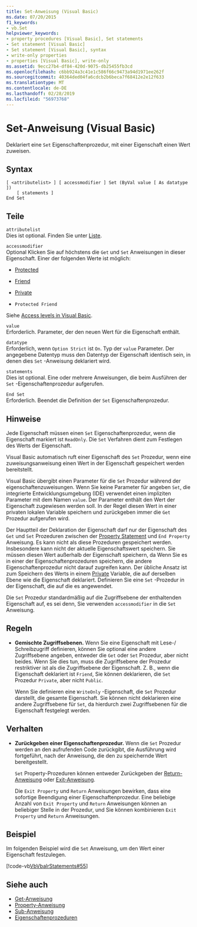 ```yaml
---
title: Set-Anweisung (Visual Basic)
ms.date: 07/20/2015
f1_keywords:
- vb.Set
helpviewer_keywords:
- property procedures [Visual Basic], Set statements
- Set statement [Visual Basic]
- Set statement [Visual Basic], syntax
- write-only properties
- properties [Visual Basic], write-only
ms.assetid: 9ecc27b4-df84-420d-9075-db25455fb3cd
ms.openlocfilehash: c6bb924a3c41e1c586f66c9473a94d1971ee262f
ms.sourcegitcommit: 40364ded04fa6cdcb2b6beca7f68412e2e12f633
ms.translationtype: MT
ms.contentlocale: de-DE
ms.lasthandoff: 02/28/2019
ms.locfileid: "56973768"
---
```

# <a name="set-statement-visual-basic"></a>Set-Anweisung (Visual Basic)
Deklariert eine `Set` Eigenschaftenprozedur, mit einer Eigenschaft einen Wert zuweisen.  
  
## <a name="syntax"></a>Syntax  
  
```  
[ <attributelist> ] [ accessmodifier ] Set (ByVal value [ As datatype ])  
    [ statements ]  
End Set  
```  
  
## <a name="parts"></a>Teile  
 `attributelist`  
 Dies ist optional. Finden Sie unter [Liste](../../../visual-basic/language-reference/statements/attribute-list.md).  
  
 `accessmodifier`  
 Optional Klicken Sie auf höchstens die `Get` und `Set` Anweisungen in dieser Eigenschaft. Einer der folgenden Werte ist möglich:  
  
-   [Protected](../../../visual-basic/language-reference/modifiers/protected.md)  
  
-   [Friend](../../../visual-basic/language-reference/modifiers/friend.md)  
  
-   [Private](../../../visual-basic/language-reference/modifiers/private.md)  
  
-   `Protected Friend`  
  
 Siehe [Access levels in Visual Basic](../../../visual-basic/programming-guide/language-features/declared-elements/access-levels.md).  
  
 `value`  
 Erforderlich. Parameter, der den neuen Wert für die Eigenschaft enthält.  
  
 `datatype`  
 Erforderlich, wenn `Option Strict` ist `On`. Typ der `value` Parameter. Der angegebene Datentyp muss den Datentyp der Eigenschaft identisch sein, in denen dies `Set` -Anweisung deklariert wird.  
  
 `statements`  
 Dies ist optional. Eine oder mehrere Anweisungen, die beim Ausführen der `Set` -Eigenschaftenprozedur aufgerufen.  
  
 `End Set`  
 Erforderlich. Beendet die Definition der `Set` Eigenschaftenprozedur.  
  
## <a name="remarks"></a>Hinweise  
 Jede Eigenschaft müssen einen `Set` Eigenschaftenprozedur, wenn die Eigenschaft markiert ist `ReadOnly`. Die `Set` Verfahren dient zum Festlegen des Werts der Eigenschaft.  
  
 Visual Basic automatisch ruft einer Eigenschaft des `Set` Prozedur, wenn eine zuweisungsanweisung einen Wert in der Eigenschaft gespeichert werden bereitstellt.  
  
 Visual Basic übergibt einen Parameter für die `Set` Prozedur während der eigenschaftenzuweisungen. Wenn Sie keine Parameter für angeben `Set`, die integrierte Entwicklungsumgebung (IDE) verwendet einen impliziten Parameter mit dem Namen `value`. Der Parameter enthält den Wert der Eigenschaft zugewiesen werden soll. In der Regel diesen Wert in einer privaten lokalen Variable speichern und zurückgeben immer die `Get` Prozedur aufgerufen wird.  
  
 Der Hauptteil der Deklaration der Eigenschaft darf nur der Eigenschaft des `Get` und `Set` Prozeduren zwischen der [Property Statement](../../../visual-basic/language-reference/statements/property-statement.md) und `End Property` Anweisung. Es kann nicht als diese Prozeduren gespeichert werden. Insbesondere kann nicht der aktuelle Eigenschaftswert speichern. Sie müssen diesen Wert außerhalb der Eigenschaft speichern, da Wenn Sie es in einer der Eigenschaftenprozeduren speichern, die andere Eigenschaftenprozedur nicht darauf zugreifen kann. Der übliche Ansatz ist zum Speichern des Werts in einem [Private](../../../visual-basic/language-reference/modifiers/private.md) Variable, die auf derselben Ebene wie die Eigenschaft deklariert. Definieren Sie eine `Set` -Prozedur in der Eigenschaft, die auf die es angewendet.  
  
 Die `Set` Prozedur standardmäßig auf die Zugriffsebene der enthaltenden Eigenschaft auf, es sei denn, Sie verwenden `accessmodifier` in die `Set` Anweisung.  
  
## <a name="rules"></a>Regeln  
  
-   **Gemischte Zugriffsebenen.** Wenn Sie eine Eigenschaft mit Lese-/ Schreibzugriff definieren, können Sie optional eine andere Zugriffsebene angeben, entweder die `Get` oder `Set` Prozedur, aber nicht beides. Wenn Sie dies tun, muss die Zugriffsebene der Prozedur restriktiver ist als die Zugriffsebene der Eigenschaft. Z. B., wenn die Eigenschaft deklariert ist `Friend`, Sie können deklarieren, die `Set` Prozedur `Private`, aber nicht `Public`.  
  
     Wenn Sie definieren eine `WriteOnly` -Eigenschaft, die `Set` Prozedur darstellt, die gesamte Eigenschaft. Sie können nicht deklarieren eine andere Zugriffsebene für `Set`, da hierdurch zwei Zugriffsebenen für die Eigenschaft festgelegt werden.  
  
## <a name="behavior"></a>Verhalten  
  
-   **Zurückgeben einer Eigenschaftenprozedur.** Wenn die `Set` Prozedur werden an den aufrufenden Code zurückgibt, die Ausführung wird fortgeführt, nach der Anweisung, die den zu speichernde Wert bereitgestellt.  
  
     `Set` Property-Prozeduren können entweder Zurückgeben der [Return-Anweisung](../../../visual-basic/language-reference/statements/return-statement.md) oder [Exit-Anweisung](../../../visual-basic/language-reference/statements/exit-statement.md).  
  
     Die `Exit Property` und `Return` Anweisungen bewirken, dass eine sofortige Beendigung einer Eigenschaftenprozedur. Eine beliebige Anzahl von `Exit Property` und `Return` Anweisungen können an beliebiger Stelle in der Prozedur, und Sie können kombinieren `Exit Property` und `Return` Anweisungen.  
  
## <a name="example"></a>Beispiel  
 Im folgenden Beispiel wird die `Set` Anweisung, um den Wert einer Eigenschaft festzulegen.  
  
 [!code-vb[VbVbalrStatements#55](~/samples/snippets/visualbasic/VS_Snippets_VBCSharp/VbVbalrStatements/VB/Class1.vb#55)]  
  
## <a name="see-also"></a>Siehe auch
- [Get-Anweisung](../../../visual-basic/language-reference/statements/get-statement.md)
- [Property-Anweisung](../../../visual-basic/language-reference/statements/property-statement.md)
- [Sub-Anweisung](../../../visual-basic/language-reference/statements/sub-statement.md)
- [Eigenschaftenprozeduren](../../../visual-basic/programming-guide/language-features/procedures/property-procedures.md)
